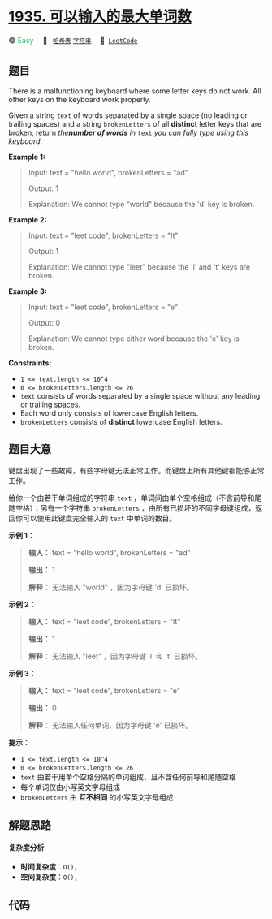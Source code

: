 # [1935. 可以输入的最大单词数](https://leetcode.com/problems/maximum-number-of-words-you-can-type)

🟢 <font color=#15bd66>Easy</font>&emsp; 🔖&ensp; [`哈希表`](/leetcode/outline/tag/hash-table.md) [`字符串`](/leetcode/outline/tag/string.md)&emsp; 🔗&ensp;[`LeetCode`](https://leetcode.com/problems/maximum-number-of-words-you-can-type)

## 题目

There is a malfunctioning keyboard where some letter keys do not work. All
other keys on the keyboard work properly.

Given a string `text` of words separated by a single space (no leading or
trailing spaces) and a string `brokenLetters` of all **distinct** letter keys
that are broken, return _the**number of words** in_ `text` _you can fully type
using this keyboard_.



**Example 1:**

> Input: text = "hello world", brokenLetters = "ad"
> 
> Output: 1
> 
> Explanation: We cannot type "world" because the 'd' key is broken.

**Example 2:**

> Input: text = "leet code", brokenLetters = "lt"
> 
> Output: 1
> 
> Explanation: We cannot type "leet" because the 'l' and 't' keys are broken.

**Example 3:**

> Input: text = "leet code", brokenLetters = "e"
> 
> Output: 0
> 
> Explanation: We cannot type either word because the 'e' key is broken.

**Constraints:**

  * `1 <= text.length <= 10^4`
  * `0 <= brokenLetters.length <= 26`
  * `text` consists of words separated by a single space without any leading or trailing spaces.
  * Each word only consists of lowercase English letters.
  * `brokenLetters` consists of **distinct** lowercase English letters.


## 题目大意

键盘出现了一些故障，有些字母键无法正常工作。而键盘上所有其他键都能够正常工作。

给你一个由若干单词组成的字符串 `text` ，单词间由单个空格组成（不含前导和尾随空格）；另有一个字符串 `brokenLetters`
，由所有已损坏的不同字母键组成，返回你可以使用此键盘完全输入的 `text` 中单词的数目。

**示例 1：**

> 
> 
> 
> 
> 
> **输入：** text = "hello world", brokenLetters = "ad"
> 
> **输出：** 1
> 
> **解释：** 无法输入 "world" ，因为字母键 'd' 已损坏。
> 
> 

**示例 2：**

> 
> 
> 
> 
> 
> **输入：** text = "leet code", brokenLetters = "lt"
> 
> **输出：** 1
> 
> **解释：** 无法输入 "leet" ，因为字母键 'l' 和 't' 已损坏。
> 
> 

**示例 3：**

> 
> 
> 
> 
> 
> **输入：** text = "leet code", brokenLetters = "e"
> 
> **输出：** 0
> 
> **解释：** 无法输入任何单词，因为字母键 'e' 已损坏。
> 
> 

**提示：**

  * `1 <= text.length <= 10^4`
  * `0 <= brokenLetters.length <= 26`
  * `text` 由若干用单个空格分隔的单词组成，且不含任何前导和尾随空格
  * 每个单词仅由小写英文字母组成
  * `brokenLetters` 由 **互不相同** 的小写英文字母组成


## 解题思路

#### 复杂度分析

- **时间复杂度**：`O()`，
- **空间复杂度**：`O()`，

## 代码

```javascript

```